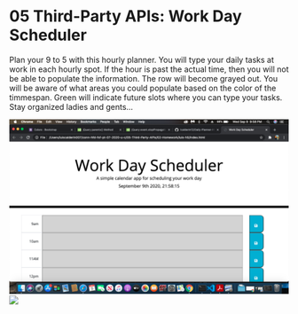 # 05 Third-Party APIs: Work Day Scheduler

Plan your 9 to 5 with this hourly planner. You will type your daily tasks at work in each hourly spot. If the hour is past the actual time, then you will not be able to populate the information. The row will become grayed out. You will be aware of what areas you could populate based on the color of the timmespan. Green will indicate future slots where you can type your tasks. Stay organized ladies and gents...

![](img/image-1.png)
![](img/mage-2.png)
